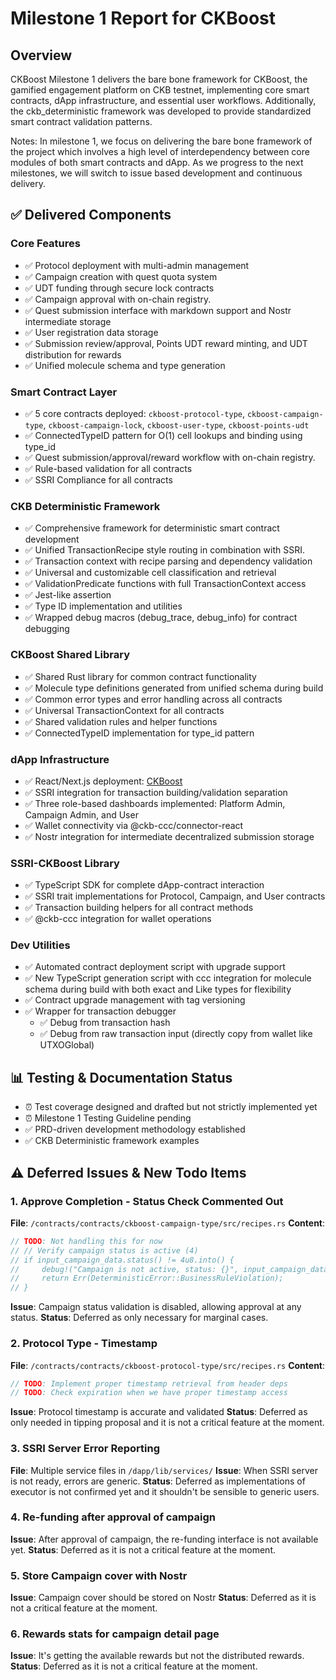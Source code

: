 # Milestone 1 Report for CKBoost

## Overview

CKBoost Milestone 1 delivers the bare bone framework for CKBoost, the gamified engagement platform on CKB testnet, implementing core smart contracts, dApp infrastructure, and essential user workflows. Additionally, the ckb_deterministic framework was developed to provide standardized smart contract validation patterns.

Notes: In milestone 1, we focus on delivering the bare bone framework of the project which involves a high level of interdependency between core modules of both smart contracts and dApp. As we progress to the next milestones, we will switch to issue based development and continuous delivery.

## ✅ Delivered Components

### Core Features

- ✅ Protocol deployment with multi-admin management
- ✅ Campaign creation with quest quota system
- ✅ UDT funding through secure lock contracts
- ✅ Campaign approval with on-chain registry.
- ✅ Quest submission interface with markdown support and Nostr intermediate storage
- ✅ User registration data storage
- ✅ Submission review/approval, Points UDT reward minting, and UDT distribution for rewards
- ✅ Unified molecule schema and type generation

### Smart Contract Layer

- ✅ 5 core contracts deployed: `ckboost-protocol-type`, `ckboost-campaign-type`, `ckboost-campaign-lock`, `ckboost-user-type`, `ckboost-points-udt`
- ✅ ConnectedTypeID pattern for O(1) cell lookups and binding using type_id
- ✅ Quest submission/approval/reward workflow with on-chain registry.
- ✅ Rule-based validation for all contracts
- ✅ SSRI Compliance for all contracts

### CKB Deterministic Framework

- ✅ Comprehensive framework for deterministic smart contract development
- ✅ Unified TransactionRecipe style routing in combination with SSRI.
- ✅ Transaction context with recipe parsing and dependency validation
- ✅ Universal and customizable cell classification and retrieval
- ✅ ValidationPredicate functions with full TransactionContext access
- ✅ Jest-like assertion
- ✅ Type ID implementation and utilities
- ✅ Wrapped debug macros (debug_trace, debug_info) for contract debugging

### CKBoost Shared Library

- ✅ Shared Rust library for common contract functionality
- ✅ Molecule type definitions generated from unified schema during build
- ✅ Common error types and error handling across all contracts
- ✅ Universal TransactionContext for all contracts
- ✅ Shared validation rules and helper functions
- ✅ ConnectedTypeID implementation for type_id pattern

### dApp Infrastructure

- ✅ React/Next.js deployment: [CKBoost](https://ckboost.netlify.app/)
- ✅ SSRI integration for transaction building/validation separation
- ✅ Three role-based dashboards implemented: Platform Admin, Campaign Admin, and User
- ✅ Wallet connectivity via @ckb-ccc/connector-react
- ✅ Nostr integration for intermediate decentralized submission storage

### SSRI-CKBoost Library

- ✅ TypeScript SDK for complete dApp-contract interaction
- ✅ SSRI trait implementations for Protocol, Campaign, and User contracts
- ✅ Transaction building helpers for all contract methods
- ✅ @ckb-ccc integration for wallet operations

### Dev Utilities

- ✅ Automated contract deployment script with upgrade support
- ✅ New TypeScript generation script with ccc integration for molecule schema during build with both exact and Like types for flexibility
- ✅ Contract upgrade management with tag versioning
- ✅ Wrapper for transaction debugger
  - ✅ Debug from transaction hash
  - ✅ Debug from raw transaction input (directly copy from wallet like UTXOGlobal)

## 📊 Testing & Documentation Status

- ⏰ Test coverage designed and drafted but not strictly implemented yet
- ⏰ Milestone 1 Testing Guideline pending
- ✅ PRD-driven development methodology established
- ✅ CKB Deterministic framework examples

## ⚠️ Deferred Issues & New Todo Items

### 1. Approve Completion - Status Check Commented Out

**File**: `/contracts/contracts/ckboost-campaign-type/src/recipes.rs`
**Content**:

```rust
// TODO: Not handling this for now
// // Verify campaign status is active (4)
// if input_campaign_data.status() != 4u8.into() {
//     debug!("Campaign is not active, status: {}", input_campaign_data.status());
//     return Err(DeterministicError::BusinessRuleViolation);
// }
```

**Issue**: Campaign status validation is disabled, allowing approval at any status.
**Status**: Deferred as only necessary for marginal cases.

### 2. Protocol Type - Timestamp

**File**: `/contracts/contracts/ckboost-protocol-type/src/recipes.rs`
**Content**:

```rust
// TODO: Implement proper timestamp retrieval from header deps
// TODO: Check expiration when we have proper timestamp access
```

**Issue**: Protocol timestamp is accurate and validated
**Status**: Deferred as only needed in tipping proposal and it is not a critical feature at the moment.

### 3. SSRI Server Error Reporting

**File**: Multiple service files in `/dapp/lib/services/`
**Issue**: When SSRI server is not ready, errors are generic.
**Status**: Deferred as implementations of executor is not confirmed yet and it shouldn't be sensible to generic users.

### 4. Re-funding after approval of campaign

**Issue**: After approval of campaign, the re-funding interface is not available yet.
**Status**: Deferred as it is not a critical feature at the moment.

### 5. Store Campaign cover with Nostr

**Issue**: Campaign cover should be stored on Nostr
**Status**: Deferred as it is not a critical feature at the moment.

### 6. Rewards stats for campaign detail page

**Issue**: It's getting the available rewards but not the distributed rewards.
**Status**: Deferred as it is not a critical feature at the moment.
